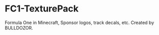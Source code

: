 # FC1-TexturePack
Formula One in Minecraft, Sponsor logos, track decals, etc. Created by BULLDOZOR.
